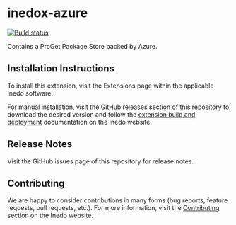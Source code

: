 # inedox-azure

[![Build status](https://ci.appveyor.com/api/projects/status/u75olukdsv48uxkr/branch/master?svg=true)](https://ci.appveyor.com/project/Inedo/inedox-azure/branch/master)

Contains a ProGet Package Store backed by Azure.

## Installation Instructions

To install this extension, visit the Extensions page within the applicable Inedo software.

For manual installation, visit the GitHub releases section of this repository to download the desired version and follow the [extension build and deployment](https://inedo.com/support/documentation/various/inedo-sdk/creating#building-deploying) documentation on the Inedo website.

## Release Notes

Visit the GitHub issues page of this repository for release notes.

## Contributing

We are happy to consider contributions in many forms (bug reports, feature requests, pull requests, etc.). For more information, visit the [Contributing](https://inedo.com/open/contributing) section on the Inedo website.
